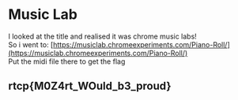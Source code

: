 # Music Lab

I looked at the title and realised it was chrome music labs!  
So i went to: [https://musiclab.chromeexperiments.com/Piano-Roll/](https://musiclab.chromeexperiments.com/Piano-Roll/)  
Put the midi file there to get the flag

## rtcp{M0Z4rt\_WOuld\_b3\_proud}

